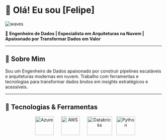 # 👋 Olá! Eu sou [Felipe]

![waves](https://media.giphy.com/media/hvRJCLFzcasrR4ia7z/giphy.gif)

🎯 **Engenheiro de Dados | Especialista em Arquiteturas na Nuvem | Apaixonado por Transformar Dados em Valor**

---

## 🚀 Sobre Mim

Sou um Engenheiro de Dados apaixonado por construir pipelines escaláveis e arquiteturas modernas em nuvem. Trabalho com ferramentas e tecnologias para transformar dados brutos em insights estratégicos e acessíveis.

---

## 🧰 Tecnologias & Ferramentas

<p align="center">
  <img alt="Azure" src="https://upload.wikimedia.org/wikipedia/commons/f/fa/Microsoft_Azure_Logo.svg" width="60" height="60" style="margin:0 10px" />
  <img alt="AWS" src="https://upload.wikimedia.org/wikipedia/commons/9/93/Amazon_Web_Services_Logo.svg" width="60" height="60" style="margin:0 10px" />
  <img alt="Databricks" src="https://upload.wikimedia.org/wikipedia/commons/3/3f/Databricks_logo.svg" width="80" height="60" style="margin:0 10px" />
  <img alt="Python" src="https://upload.wikimedia.org/wikipedia/commons/c/c3/Python-logo-notext.svg" width="60" height="60" styl
